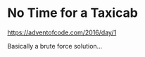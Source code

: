 No Time for a Taxicab
=====================

https://adventofcode.com/2016/day/1

Basically a brute force solution...
